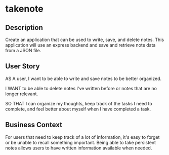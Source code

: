 # takenote

## Description

Create an application that can be used to write, save, and delete notes. This application will use an express backend and save and retrieve note data from a JSON file.

## User Story

AS A user, I want to be able to write and save notes to be better organized. 

I WANT to be able to delete notes I've written before or notes that are no longer relevant. 

SO THAT I can organize my thoughts, keep track of the tasks I need to complete, and feel better about myself when I have completed a task.

## Business Context

For users that need to keep track of a lot of information, it's easy to forget or be unable to recall something important. Being able to take persistent notes allows users to have written information available when needed.